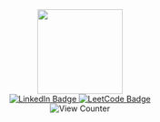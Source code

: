 <div id="header" align="center">
  <img src="https://media.giphy.com/media/v1.Y2lkPTc5MGI3NjExMWY5N2I4MTY0YTZhMGU2ZWFlY2ZjZjJiMDgwMzUxMmYyZjAyOWMwYSZjdD1z/fwbzI2kV3Qrlpkh59e/giphy.gif" width="150" />
  <div id="badges">
    <a href="LinkedIn-URL">
      <img src="https://img.shields.io/badge/LinkedIn-blue?style=flat-square&logo=linkedin&logoColor=white" alt="LinkedIn Badge"/>
    </a>
    <a href="LeetCode-URL">
      <img src="https://img.shields.io/badge/LeetCode-orange?style=flat-square&logo=leetcode&logoColor=white" alt="LeetCode Badge"/>
    </a>
  </div>
  <img src="https://komarev.com/ghpvc/?username=matthiasportius&style=flat-square&color=blue" alt="View Counter"/>
</div>






<!--
**matthiasportius/matthiasportius** is a ✨ _special_ ✨ repository because its `README.md` (this file) appears on your GitHub profile.

Here are some ideas to get you started:

- 🔭 I’m currently working on ...
- 🌱 I’m currently learning ...
- 👯 I’m looking to collaborate on ...
- 🤔 I’m looking for help with ...
- 💬 Ask me about ...
- 📫 How to reach me: ...
- 😄 Pronouns: ...
- ⚡ Fun fact: ...
-->
